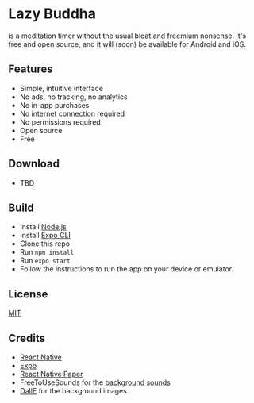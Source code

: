 # Lazy Buddha
is a meditation timer without the usual bloat and freemium nonsense. It's free and open source, and it will (soon) be available for Android and iOS.

## Features
- Simple, intuitive interface
- No ads, no tracking, no analytics
- No in-app purchases
- No internet connection required
- No permissions required
- Open source
- Free

## Download
- TBD

## Build
- Install [Node.js](https://nodejs.org/en/)
- Install [Expo CLI](https://docs.expo.io/workflow/expo-cli/)
- Clone this repo
- Run `npm install`
- Run `expo start`
- Follow the instructions to run the app on your device or emulator.

## License
[MIT](https://choosealicense.com/licenses/mit/)

## Credits
- [React Native](https://reactnative.dev/)
- [Expo](https://expo.io/)
- [React Native Paper](https://callstack.github.io/react-native-paper/)
- FreeToUseSounds for the [background sounds](https://freetousesounds.com/)
- [DallE](https://openai.com/blog/dall-e/) for the background images.

